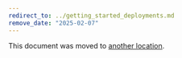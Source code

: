 ```yaml
---
redirect_to: ../getting_started_deployments.md
remove_date: "2025-02-07"
---
```


<!-- markdownlint-disable -->
<!-- vale off -->

This document was moved to [another location](../getting_started_deployments.md).

<!-- This redirect file can be deleted after <2025-05-07>. -->
<!-- Redirects that point to other docs in the same project expire in three months. -->
<!-- Redirects that point to docs in a different project or site (for example, link is not relative and starts with `https:`) expire in one year. -->
<!-- Before deletion, see: https://docs.gitlab.com/ee/development/documentation/redirects.html -->
